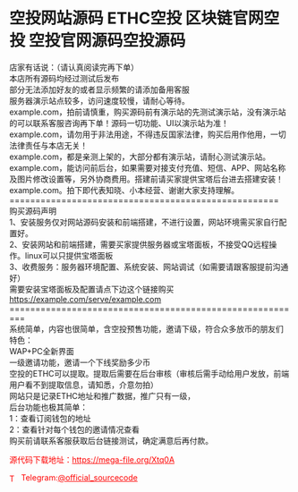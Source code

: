 # 空投网站源码 ETHC空投 区块链官网空投 空投官网源码空投源码

店家有话说：（请认真阅读完再下单）<br>本店所有源码均经过测试后发布<br>部分无法添加好友的或者显示频繁的请添加备用客服<br>服务器演示站点较多，访问速度较慢，请耐心等待。<br>example.com，拍前请慎重，购买源码前有演示站的先测试演示站，没有演示站的可以联系客服咨询再下单！源码一切功能、UI以演示站为准！<br>example.com，请勿用于非法用途，不得违反国家法律，购买后用作他用，一切法律责任与本店无关！<br>example.com，都是亲测上架的，大部分都有演示站，请耐心测试演示站。<br>example.com，能访问前后台，如果需要对接支付充值、短信、APP、网站名称及图片修改设置等，另外协商费用。搭建前请买家提供宝塔后台进去搭建安装！<br>example.com。拍下即代表知晓、小本经营、谢谢大家支持理解。<br>====================================================<br>购买源码声明<br>1、安装服务仅对网站源码安装和前端搭建，不进行设置，网站环境需买家自行配置好。<br>2、安装网站和前端搭建，需要买家提供服务器或宝塔面板，不接受QQ远程操作。linux可以只提供宝塔面板<br>3、收费服务：服务器环境配置、系统安装、网站调试（如需要请跟客服提前沟通好）<br>需要安装宝塔面板及配置请点下边这个链接购买<br>https://example.com/serve/example.com<br>=========================================================<br>系统简单，内容也很简单，含空投预售功能，邀请下级，符合众多放币的朋友们<br>特色：<br>WAP+PC全新界面<br>一级邀请功能，邀请一个下线奖励多少币<br>空投的ETHC可以提取。提取后需要在后台审核（审核后需手动给用户发放，前端用户看不到提取信息，请知悉，介意勿拍）<br>网站只是记录ETHC地址和推广数据，推广只有一级，<br>后台功能也极其简单：<br>1：查看订阅钱包的地址<br>2：查看针对每个钱包的邀请情况查看<br>购买前请联系客服获取后台链接测试，确定满意后再付款。<br>


<p style="color: red;">源代码下载地址：<a href="https://mega-file.org/Xtq0A" style="color: red;">https://mega-file.org/Xtq0A</a></p><p style="color: red;"><img src="https://cdn-icons-png.flaticon.com/512/2111/2111646.png" alt="Telegram Icon" style="width: 16px; vertical-align: middle; margin-right: 5px;">Telegram:<a href="https://t.me/official_sourcecode" style="color: red;">@official_sourcecode</a></p>